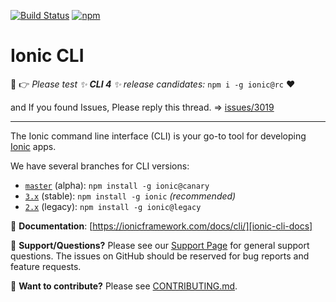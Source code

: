 [![Build Status][circle-badge]][circle-badge-url]
[![npm][npm-badge]][npm-badge-url]

# Ionic CLI

:wave: :point_right: *Please test :sparkles: **CLI 4** :sparkles: release candidates:* `npm i -g ionic@rc` :heart:

and If you found Issues, Please reply this thread. => [issues/3019](https://github.com/ionic-team/ionic-cli/issues/3019)

---

The Ionic command line interface (CLI) is your go-to tool for developing
[Ionic][ionic-homepage] apps.

We have several branches for CLI versions:

* [`master`](https://github.com/ionic-team/ionic-cli) (alpha): `npm install
  -g ionic@canary`
* [`3.x`](https://github.com/ionic-team/ionic-cli/tree/3.x) (stable): `npm
  install -g ionic` *(recommended)*
* [`2.x`](https://github.com/ionic-team/ionic-cli/tree/2.x) (legacy): `npm
  install -g ionic@legacy`

:book: **Documentation**:
[https://ionicframework.com/docs/cli/][ionic-cli-docs]

:mega: **Support/Questions?** Please see our [Support Page][ionic-support] for
general support questions. The issues on GitHub should be reserved for bug
reports and feature requests.

:sparkling_heart: **Want to contribute?** Please see
[CONTRIBUTING.md](https://github.com/ionic-team/ionic-cli/blob/master/CONTRIBUTING.md).


[ionic-homepage]: https://ionicframework.com
[ionic-docs]: https://ionicframework.com/docs
[ionic-cli-docs]: https://ionicframework.com/docs/cli/
[ionic-support]: https://ionicframework.com/support

[circle-badge]: https://circleci.com/gh/ionic-team/ionic-cli.svg?style=shield
[circle-badge-url]: https://circleci.com/gh/ionic-team/ionic-cli
[npm-badge]: https://img.shields.io/npm/v/ionic.svg
[npm-badge-url]: https://www.npmjs.com/package/ionic
